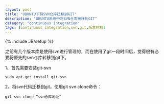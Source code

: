 ```yaml
---
layout: post
title: "UBUNTU下将SVN仓库迁移到GIT"
description: "UBUNTU系统中将SVN仓库搬移到GIT"
category: "continuous integration"
tags: [continuous integration,svn,git,版本控制]
---
```

{% include JB/setup %}

之前有几个版本库是使用svn进行管理的，而在使用了git一段时间后，觉得很有必要将原先的svn仓库转移到git下。

1、首先需要安装git-svn

	sudo apt-get install git-svn

2、将svn代码迁移到git，使用git svn clone命令：

	git svn clone “svn仓库地址”

